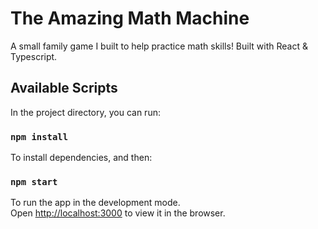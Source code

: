 # The Amazing Math Machine

A small family game I built to help practice math skills! Built with React & Typescript.

## Available Scripts

In the project directory, you can run:

### `npm install`

To install dependencies, and then:

### `npm start`

To run the app in the development mode.\
Open [http://localhost:3000](http://localhost:3000) to view it in the browser.
